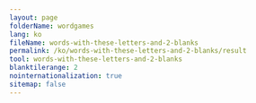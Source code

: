 ```yaml
---
layout: page
folderName: wordgames
lang: ko
fileName: words-with-these-letters-and-2-blanks
permalink: /ko/words-with-these-letters-and-2-blanks/result
tool: words-with-these-letters-and-2-blanks
blanktilerange: 2
nointernationalization: true
sitemap: false 
---
```

